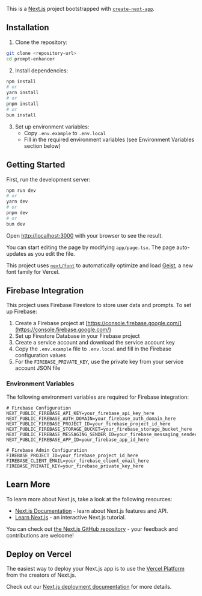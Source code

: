 This is a [Next.js](https://nextjs.org) project bootstrapped with [`create-next-app`](https://nextjs.org/docs/app/api-reference/cli/create-next-app).

## Installation

1. Clone the repository:
```bash
git clone <repository-url>
cd prompt-enhancer
```

2. Install dependencies:
```bash
npm install
# or
yarn install
# or
pnpm install
# or
bun install
```

3. Set up environment variables:
   - Copy `.env.example` to `.env.local`
   - Fill in the required environment variables (see Environment Variables section below)

## Getting Started

First, run the development server:

```bash
npm run dev
# or
yarn dev
# or
pnpm dev
# or
bun dev
```

Open [http://localhost:3000](http://localhost:3000) with your browser to see the result.

You can start editing the page by modifying `app/page.tsx`. The page auto-updates as you edit the file.

This project uses [`next/font`](https://nextjs.org/docs/app/building-your-application/optimizing/fonts) to automatically optimize and load [Geist](https://vercel.com/font), a new font family for Vercel.

## Firebase Integration

This project uses Firebase Firestore to store user data and prompts. To set up Firebase:

1. Create a Firebase project at [https://console.firebase.google.com/](https://console.firebase.google.com/)
2. Set up Firestore Database in your Firebase project
3. Create a service account and download the service account key
4. Copy the `.env.example` file to `.env.local` and fill in the Firebase configuration values
5. For the `FIREBASE_PRIVATE_KEY`, use the private key from your service account JSON file

### Environment Variables

The following environment variables are required for Firebase integration:

```
# Firebase Configuration
NEXT_PUBLIC_FIREBASE_API_KEY=your_firebase_api_key_here
NEXT_PUBLIC_FIREBASE_AUTH_DOMAIN=your_firebase_auth_domain_here
NEXT_PUBLIC_FIREBASE_PROJECT_ID=your_firebase_project_id_here
NEXT_PUBLIC_FIREBASE_STORAGE_BUCKET=your_firebase_storage_bucket_here
NEXT_PUBLIC_FIREBASE_MESSAGING_SENDER_ID=your_firebase_messaging_sender_id_here
NEXT_PUBLIC_FIREBASE_APP_ID=your_firebase_app_id_here

# Firebase Admin Configuration
FIREBASE_PROJECT_ID=your_firebase_project_id_here
FIREBASE_CLIENT_EMAIL=your_firebase_client_email_here
FIREBASE_PRIVATE_KEY=your_firebase_private_key_here
```

## Learn More

To learn more about Next.js, take a look at the following resources:

- [Next.js Documentation](https://nextjs.org/docs) - learn about Next.js features and API.
- [Learn Next.js](https://nextjs.org/learn) - an interactive Next.js tutorial.

You can check out [the Next.js GitHub repository](https://github.com/vercel/next.js) - your feedback and contributions are welcome!

## Deploy on Vercel

The easiest way to deploy your Next.js app is to use the [Vercel Platform](https://vercel.com/new?utm_medium=default-template&filter=next.js&utm_source=create-next-app&utm_campaign=create-next-app-readme) from the creators of Next.js.

Check out our [Next.js deployment documentation](https://nextjs.org/docs/app/building-your-application/deploying) for more details.
